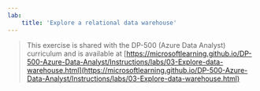 ```yaml
---
lab:
    title: 'Explore a relational data warehouse'
---
```


> This exercise is shared with the DP-500 (Azure Data Analyst) curriculum and is available at [https://microsoftlearning.github.io/DP-500-Azure-Data-Analyst/Instructions/labs/03-Explore-data-warehouse.html](https://microsoftlearning.github.io/DP-500-Azure-Data-Analyst/Instructions/labs/03-Explore-data-warehouse.html)